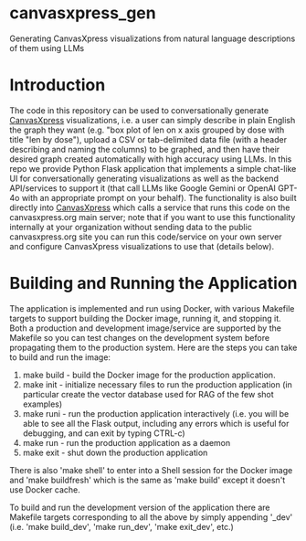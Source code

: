 # canvasxpress_gen
Generating CanvasXpress visualizations from natural language descriptions of them using LLMs

# Introduction

The code in this repository can be used to conversationally generate [CanvasXpress](https://www.canvasxpress.org) visualizations, i.e. a user can simply describe in plain English the graph they want (e.g. "box plot of len on x axis grouped by dose with title "len by dose"), upload a CSV or tab-delimited data file (with a header describing and naming the columns) to be graphed, and then have their desired graph created automatically with high accuracy using LLMs. In this repo we provide Python Flask application that implements a simple chat-like UI for conversationally generating visualizations as well as the backend API/services to support it (that call LLMs like Google Gemini or OpenAI GPT-4o with an appropriate prompt on your behalf). The functionality is also built directly into [CanvasXpress](https://www.canvasxpress.org/llm.html) which calls a service that runs this code on the canvasxpress.org main server; note that if you want to use this functionality internally at your organization without sending data to the public canvasxpress.org site you can run this code/service on your own server and configure CanvasXpress visualizations to use that (details below).

# Building and Running the Application

The application is implemented and run using Docker, with various Makefile targets to support building the Docker image, running it, and stopping it. Both a production and development image/service are supported by the Makefile so you can test changes on the development system before propagating them to the production system. Here are the steps you can take to build and run the image:

1. make build - build the Docker image for the production application.
2. make init - initialize necessary files to run the production application (in particular create the vector database used for RAG of the few shot examples)
3. make runi - run the production application interactively (i.e. you will be able to see all the Flask output, including any errors which is useful for debugging, and can exit by typing CTRL-c)
4. make run - run the production application as a daemon
5. make exit - shut down the production application

There is also 'make shell' to enter into a Shell session for the Docker image and 'make buildfresh' which is the same as 'make build' except it doesn't use Docker cache.

To build and run the development version of the application there are Makefile targets corresponding to all the above by simply appending '_dev' (i.e. 'make build_dev', 'make run_dev', 'make exit_dev', etc.)
